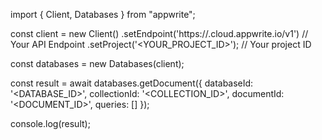 import { Client, Databases } from "appwrite";

const client = new Client()
    .setEndpoint('https://<REGION>.cloud.appwrite.io/v1') // Your API Endpoint
    .setProject('<YOUR_PROJECT_ID>'); // Your project ID

const databases = new Databases(client);

const result = await databases.getDocument({
    databaseId: '<DATABASE_ID>',
    collectionId: '<COLLECTION_ID>',
    documentId: '<DOCUMENT_ID>',
    queries: []
});

console.log(result);
